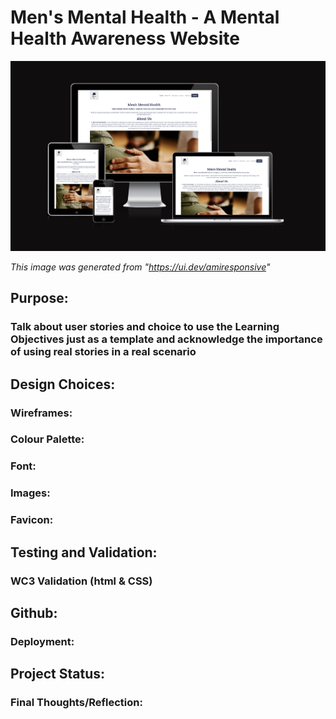 # Men's Mental Health - A Mental Health Awareness Website 


![Responsiveness scr](assets/images/responsivenss.png)

*This image was generated from "https://ui.dev/amiresponsive"*

## Purpose:

### Talk about user stories and choice to use the Learning Objectives just as a template and acknowledge the importance of using real stories in a real scenario

## Design Choices:

### Wireframes:

### Colour Palette:

### Font:

### Images:

### Favicon:

## Testing and Validation:

### WC3 Validation (html & CSS)

## Github:

### Deployment:

## Project Status:

### Final Thoughts/Reflection: